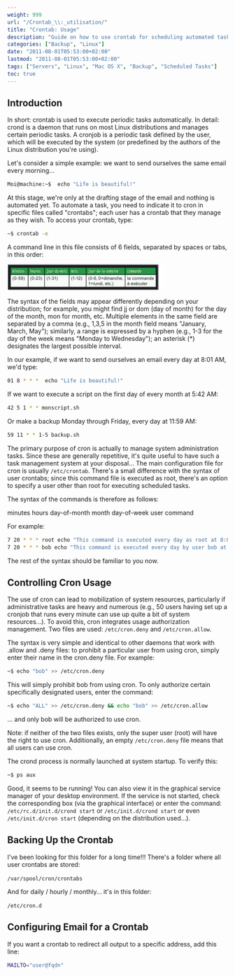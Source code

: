 ```yaml
---
weight: 999
url: "/Crontab_\\:_utilisation/"
title: "Crontab: Usage"
description: "Guide on how to use crontab for scheduling automated tasks on Linux systems"
categories: ["Backup", "Linux"]
date: "2011-08-01T05:53:00+02:00"
lastmod: "2011-08-01T05:53:00+02:00"
tags: ["Servers", "Linux", "Mac OS X", "Backup", "Scheduled Tasks"]
toc: true
---
```


## Introduction

In short: crontab is used to execute periodic tasks automatically.
In detail: crond is a daemon that runs on most Linux distributions and manages certain periodic tasks. A cronjob is a periodic task defined by the user, which will be executed by the system (or predefined by the authors of the Linux distribution you're using).

Let's consider a simple example: we want to send ourselves the same email every morning...

```bash
Moi@machine:~$  echo "Life is beautiful!"
```

At this stage, we're only at the drafting stage of the email and nothing is automated yet. To automate a task, you need to indicate it to cron in specific files called "crontabs"; each user has a crontab that they manage as they wish. To access your crontab, type:

```bash
~$ crontab -e
```

A command line in this file consists of 6 fields, separated by spaces or tabs, in this order:

![T1.jpg](/images/t1.jpg)

The syntax of the fields may appear differently depending on your distribution; for example, you might find jj or dom (day of month) for the day of the month, mon for month, etc. Multiple elements in the same field are separated by a comma (e.g., 1,3,5 in the month field means "January, March, May"); similarly, a range is expressed by a hyphen (e.g., 1-3 for the day of the week means "Monday to Wednesday"); an asterisk (\*) designates the largest possible interval.

In our example, if we want to send ourselves an email every day at 8:01 AM, we'd type:

```bash
01 8 * * *  echo "Life is beautiful!"
```

If we want to execute a script on the first day of every month at 5:42 AM:

```bash
42 5 1 * * monscript.sh
```

Or make a backup Monday through Friday, every day at 11:59 AM:

```bash
59 11 * * 1-5 backup.sh
```

The primary purpose of cron is actually to manage system administration tasks. Since these are generally repetitive, it's quite useful to have such a task management system at your disposal... The main configuration file for cron is usually `/etc/crontab`. There's a small difference with the syntax of user crontabs; since this command file is executed as root, there's an option to specify a user other than root for executing scheduled tasks.

The syntax of the commands is therefore as follows:

minutes hours day-of-month month day-of-week user command

For example:

```bash
7 20 * * * root echo "This command is executed every day as root at 8:07 PM"
7 20 * * * bob echo "This command is executed every day by user bob at 8:07 PM"
```

The rest of the syntax should be familiar to you now.

## Controlling Cron Usage

The use of cron can lead to mobilization of system resources, particularly if administrative tasks are heavy and numerous (e.g., 50 users having set up a cronjob that runs every minute can use up quite a bit of system resources...). To avoid this, cron integrates usage authorization management. Two files are used: `/etc/cron.deny` and `/etc/cron.allow`.

The syntax is very simple and identical to other daemons that work with .allow and .deny files: to prohibit a particular user from using cron, simply enter their name in the cron.deny file. For example:

```bash
~$ echo "bob" >> /etc/cron.deny
```

This will simply prohibit bob from using cron. To only authorize certain specifically designated users, enter the command:

```bash
~$ echo "ALL" >> /etc/cron.deny && echo "bob" >> /etc/cron.allow
```

... and only bob will be authorized to use cron.

Note: if neither of the two files exists, only the super user (root) will have the right to use cron. Additionally, an empty `/etc/cron.deny` file means that all users can use cron.

The crond process is normally launched at system startup. To verify this:

```bash
~$ ps aux
```

Good, it seems to be running! You can also view it in the graphical service manager of your desktop environment. If the service is not started, check the corresponding box (via the graphical interface) or enter the command:
`/etc/rc.d/init.d/crond start` or `/etc/init.d/crond start` or even `/etc/init.d/cron start` (depending on the distribution used...).

## Backing Up the Crontab

I've been looking for this folder for a long time!!! There's a folder where all user crontabs are stored:

`/var/spool/cron/crontabs`

And for daily / hourly / monthly... it's in this folder:

`/etc/cron.d`

## Configuring Email for a Crontab

If you want a crontab to redirect all output to a specific address, add this line:

```bash
MAILTO="user@fqdn"
```
